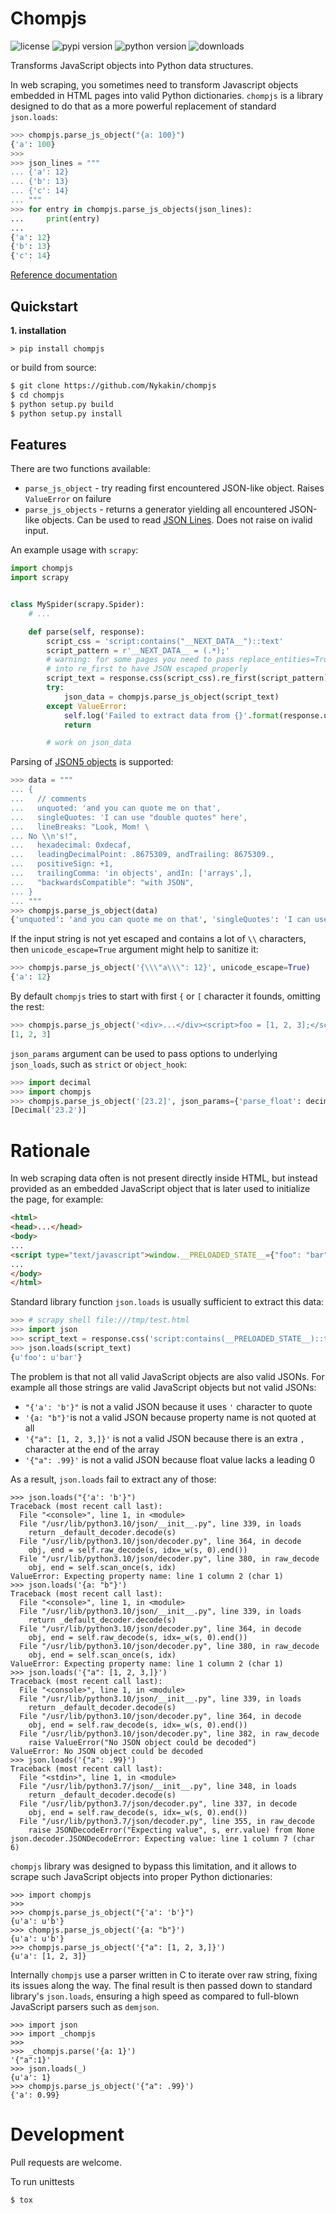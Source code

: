 # Chompjs

![license](https://img.shields.io/github/license/Nykakin/chompjs?style=flat-square)
![pypi version](https://img.shields.io/pypi/v/chompjs.svg)
![python version](https://img.shields.io/pypi/pyversions/chompjs.svg)
![downloads](https://img.shields.io/pypi/dm/chompjs.svg)

Transforms JavaScript objects into Python data structures.

In web scraping, you sometimes need to transform Javascript objects embedded in HTML pages into valid Python dictionaries. `chompjs` is a library designed to do that as a more powerful replacement of standard `json.loads`:

```python
>>> chompjs.parse_js_object("{a: 100}")
{'a': 100}
>>>
>>> json_lines = """
... {'a': 12}
... {'b': 13}
... {'c': 14}
... """
>>> for entry in chompjs.parse_js_objects(json_lines):
...     print(entry)
... 
{'a': 12}
{'b': 13}
{'c': 14}
```

[Reference documentation](https://nykakin.github.io/chompjs/)

## Quickstart

**1. installation**

```
> pip install chompjs
```

or build from source:

```bash
$ git clone https://github.com/Nykakin/chompjs
$ cd chompjs
$ python setup.py build
$ python setup.py install
```

## Features

There are two functions available:
* `parse_js_object` - try reading first encountered JSON-like object. Raises `ValueError` on failure
* `parse_js_objects` - returns a generator yielding all encountered JSON-like objects. Can be used to read [JSON Lines](https://jsonlines.org/). Does not raise on ivalid input.

An example usage with `scrapy`:

```python
import chompjs
import scrapy


class MySpider(scrapy.Spider):
    # ...

    def parse(self, response):
        script_css = 'script:contains("__NEXT_DATA__")::text'
        script_pattern = r'__NEXT_DATA__ = (.*);'
        # warning: for some pages you need to pass replace_entities=True
        # into re_first to have JSON escaped properly
        script_text = response.css(script_css).re_first(script_pattern)
        try:
            json_data = chompjs.parse_js_object(script_text)
        except ValueError:
            self.log('Failed to extract data from {}'.format(response.url))
            return

        # work on json_data
```

Parsing of [JSON5 objects](https://json5.org/) is supported:

```python
>>> data = """
... {
...   // comments
...   unquoted: 'and you can quote me on that',
...   singleQuotes: 'I can use "double quotes" here',
...   lineBreaks: "Look, Mom! \
... No \\n's!",
...   hexadecimal: 0xdecaf,
...   leadingDecimalPoint: .8675309, andTrailing: 8675309.,
...   positiveSign: +1,
...   trailingComma: 'in objects', andIn: ['arrays',],
...   "backwardsCompatible": "with JSON",
... }
... """
>>> chompjs.parse_js_object(data)
{'unquoted': 'and you can quote me on that', 'singleQuotes': 'I can use "double quotes" here', 'lineBreaks': "Look, Mom! No \n's!", 'hexadecimal': 912559, 'leadingDecimalPoint': 0.8675309, 'andTrailing': 8675309.0, 'positiveSign': '+1', 'trailingComma': 'in objects', 'andIn': ['arrays'], 'backwardsCompatible': 'with JSON'}
```

If the input string is not yet escaped and contains a lot of `\\` characters, then `unicode_escape=True` argument might help to sanitize it:

```python
>>> chompjs.parse_js_object('{\\\"a\\\": 12}', unicode_escape=True)
{'a': 12}
```

By default `chompjs` tries to start with first `{` or `[` character it founds, omitting the rest:

```python
>>> chompjs.parse_js_object('<div>...</div><script>foo = [1, 2, 3];</script><div>...</div>')
[1, 2, 3]
```

`json_params` argument can be used to pass options to underlying `json_loads`, such as `strict` or `object_hook`:

```python
>>> import decimal
>>> import chompjs
>>> chompjs.parse_js_object('[23.2]', json_params={'parse_float': decimal.Decimal})
[Decimal('23.2')]
```

# Rationale

In web scraping data often is not present directly inside HTML, but instead provided as an embedded JavaScript object that is later used to initialize the page, for example:

```html
<html>
<head>...</head>
<body>
...
<script type="text/javascript">window.__PRELOADED_STATE__={"foo": "bar"}</script>
...
</body>
</html>
```

Standard library function `json.loads` is usually sufficient to extract this data:

```python
>>> # scrapy shell file:///tmp/test.html
>>> import json
>>> script_text = response.css('script:contains(__PRELOADED_STATE__)::text').re_first('__PRELOADED_STATE__=(.*)')
>>> json.loads(script_text)
{u'foo': u'bar'}

```
The problem is that not all valid JavaScript objects are also valid JSONs. For example all those strings are valid JavaScript objects but not valid JSONs:

* `"{'a': 'b'}"` is not a valid JSON because it uses `'` character to quote
* `'{a: "b"}'`is not a valid JSON because property name is not quoted at all
* `'{"a": [1, 2, 3,]}'` is not a valid JSON because there is an extra `,` character at the end of the array
* `'{"a": .99}'` is not a valid JSON because float value lacks a leading 0

As a result, `json.loads` fail to extract any of those:

```
>>> json.loads("{'a': 'b'}")
Traceback (most recent call last):
  File "<console>", line 1, in <module>
  File "/usr/lib/python3.10/json/__init__.py", line 339, in loads
    return _default_decoder.decode(s)
  File "/usr/lib/python3.10/json/decoder.py", line 364, in decode
    obj, end = self.raw_decode(s, idx=_w(s, 0).end())
  File "/usr/lib/python3.10/json/decoder.py", line 380, in raw_decode
    obj, end = self.scan_once(s, idx)
ValueError: Expecting property name: line 1 column 2 (char 1)
>>> json.loads('{a: "b"}')
Traceback (most recent call last):
  File "<console>", line 1, in <module>
  File "/usr/lib/python3.10/json/__init__.py", line 339, in loads
    return _default_decoder.decode(s)
  File "/usr/lib/python3.10/json/decoder.py", line 364, in decode
    obj, end = self.raw_decode(s, idx=_w(s, 0).end())
  File "/usr/lib/python3.10/json/decoder.py", line 380, in raw_decode
    obj, end = self.scan_once(s, idx)
ValueError: Expecting property name: line 1 column 2 (char 1)
>>> json.loads('{"a": [1, 2, 3,]}')
Traceback (most recent call last):
  File "<console>", line 1, in <module>
  File "/usr/lib/python3.10/json/__init__.py", line 339, in loads
    return _default_decoder.decode(s)
  File "/usr/lib/python3.10/json/decoder.py", line 364, in decode
    obj, end = self.raw_decode(s, idx=_w(s, 0).end())
  File "/usr/lib/python3.10/json/decoder.py", line 382, in raw_decode
    raise ValueError("No JSON object could be decoded")
ValueError: No JSON object could be decoded
>>> json.loads('{"a": .99}')
Traceback (most recent call last):
  File "<stdin>", line 1, in <module>
  File "/usr/lib/python3.7/json/__init__.py", line 348, in loads
    return _default_decoder.decode(s)
  File "/usr/lib/python3.7/json/decoder.py", line 337, in decode
    obj, end = self.raw_decode(s, idx=_w(s, 0).end())
  File "/usr/lib/python3.7/json/decoder.py", line 355, in raw_decode
    raise JSONDecodeError("Expecting value", s, err.value) from None
json.decoder.JSONDecodeError: Expecting value: line 1 column 7 (char 6)

```
`chompjs` library was designed to bypass this limitation, and it allows to scrape such JavaScript objects into proper Python dictionaries:

```
>>> import chompjs
>>> 
>>> chompjs.parse_js_object("{'a': 'b'}")
{u'a': u'b'}
>>> chompjs.parse_js_object('{a: "b"}')
{u'a': u'b'}
>>> chompjs.parse_js_object('{"a": [1, 2, 3,]}')
{u'a': [1, 2, 3]}
```

Internally `chompjs` use a parser written in C to iterate over raw string, fixing its issues along the way. The final result is then passed down to standard library's `json.loads`, ensuring a high speed as compared to full-blown JavaScript parsers such as `demjson`.

```
>>> import json
>>> import _chompjs
>>> 
>>> _chompjs.parse('{a: 1}')
'{"a":1}'
>>> json.loads(_)
{u'a': 1}
>>> chompjs.parse_js_object('{"a": .99}')
{'a': 0.99}
```

# Development
Pull requests are welcome. 

To run unittests

```
$ tox
```
